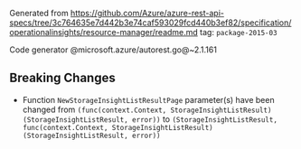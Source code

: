 Generated from https://github.com/Azure/azure-rest-api-specs/tree/3c764635e7d442b3e74caf593029fcd440b3ef82/specification/operationalinsights/resource-manager/readme.md tag: `package-2015-03`

Code generator @microsoft.azure/autorest.go@~2.1.161

## Breaking Changes

- Function `NewStorageInsightListResultPage` parameter(s) have been changed from `(func(context.Context, StorageInsightListResult) (StorageInsightListResult, error))` to `(StorageInsightListResult, func(context.Context, StorageInsightListResult) (StorageInsightListResult, error))`
